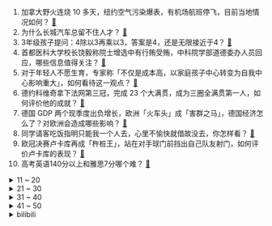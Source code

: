 1. 加拿大野火连烧 10 多天，纽约空气污染爆表，有机场航班停飞，目前当地情况如何？ [:link:](https://www.zhihu.com/question/605435138)
2. 为什么长城汽车总留不住人才？ [:link:](https://www.zhihu.com/question/605645113)
3. 3年级孩子提问：4除以3再乘以3，答案是4，还是无限接近于4？ [:link:](https://www.zhihu.com/question/597086933)
4. 首都医科大学校长饶毅称院士增选中有行贿受贿，中科院学部道德委办人员回应，哪些信息值得关注？ [:link:](https://www.zhihu.com/question/606031181)
5. 对于年轻人不愿生育，专家称「不仅是成本高，以家庭孩子中心转变为自我中心影响重大」，如何看待这一观点？ [:link:](https://www.zhihu.com/question/606014215)
6. 德约科维奇拿下法网第三冠，完成 23 个大满贯，成为三圈全满贯第一人，如何评价他的成就？ [:link:](https://www.zhihu.com/question/606084539)
7. 德国 GDP 两个现季度出负增长，欧洲「火车头」成「害群之马」，德国经济怎么了？对欧洲会造成哪些影响？ [:link:](https://www.zhihu.com/question/605491276)
8. 同学请客吃饭指明只能我一个人去，心里不愉快就借故没去，你怎样看？ [:link:](https://www.zhihu.com/question/486695185)
9. 欧冠决赛卢卡库再成「杵桩王」，站在对手球门前挡出自己队友射门，如何评价卢卡库的表现？ [:link:](https://www.zhihu.com/question/605976375)
10. 高考英语140分以上和雅思7分哪个难？ [:link:](https://www.zhihu.com/question/282951610)
<details>
<summary>11 ~ 20</summary>

11. 为什么欧冠决赛场地总是伊斯坦布尔？ [:link:](https://www.zhihu.com/question/348760223)
12. 如果有一天存款利率调整为 0 ，会发生什么？到时候我们的钱该放在哪儿？ [:link:](https://www.zhihu.com/question/605978793)
13. 总是无法原谅别人的过错怎么办？ [:link:](https://www.zhihu.com/question/606000881)
14. 研究表明中国女性终身不育率升至 5.16%，东北地区最高，有哪些信息值得关注? [:link:](https://www.zhihu.com/question/605982316)
15. ​​40 岁男子当全职儿子每月领 5500 元，父母称「不忍看他压力太大」，如何看待全职儿女模式？ [:link:](https://www.zhihu.com/question/605656495)
16. 日本突然声称核污水危害健康，此前一直宣称无害甚至可以饮用，如何看待此事？ [:link:](https://www.zhihu.com/question/605985234)
17. 你成长的私人暗器是什么？ [:link:](https://www.zhihu.com/question/537552336)
18. 孙悟空可以秒杀山村老尸那样的厉鬼吗？ [:link:](https://www.zhihu.com/question/494528130)
19. 苏享茂哥哥称翟欣欣涉嫌敲诈勒索已被逮捕，这意味着什么？此前翟欣欣退还 660 万，此事或将如何进展？ [:link:](https://www.zhihu.com/question/605647767)
20. 深圳的氛围真的都是大家都在搞钱吗？ [:link:](https://www.zhihu.com/question/512330743)
</details>
<details>
<summary>21 ~ 30</summary>

21. 宇宙的诞生是否已经突破了人类想象力和科学的边界，转而成为一个哲学问题了？ [:link:](https://www.zhihu.com/question/605857365)
22. 印第安人与中国人有什么联系吗? [:link:](https://www.zhihu.com/question/360085332)
23. 大脑能耗很高，为什么没有多动脑子的减肥方法？ [:link:](https://www.zhihu.com/question/596469703)
24. 高考700分和存款700万，你选择哪个？ [:link:](https://www.zhihu.com/question/605422526)
25. 「中国股票博物馆馆长」任良成先后操纵 16 只股票被罚近 3 亿，终身禁入证券市场，哪些信息值得关注？ [:link:](https://www.zhihu.com/question/605994743)
26. 年轻人赶高铁跨省存钱，扣除交通费后存 10 万可多出 1250 元利息，如何看待这种理财方式？ [:link:](https://www.zhihu.com/question/606011560)
27. 为什么现在大学生就业越来越难？ [:link:](https://www.zhihu.com/question/595301201)
28. 孩子严重烫伤 9 天才送医院，爸爸称「没必要」拒绝手术，现孩子被家长安排自行出院，如何看待家长行为？ [:link:](https://www.zhihu.com/question/604863474)
29. 能分享一下你所在行业的内幕吗？ [:link:](https://www.zhihu.com/question/339539047)
30. 厄尔尼诺或在 2023 年底前出现，气象学家称 2023 年恐成有记录以来最热年份，哪些信息值得关注？ [:link:](https://www.zhihu.com/question/596925575)
</details>
<details>
<summary>31 ~ 40</summary>

31. 2023 LPL 夏季赛 TES 2:1 击败 WBG，如何评价这场比赛？ [:link:](https://www.zhihu.com/question/606036846)
32. 神经网络如何入门？ [:link:](https://www.zhihu.com/question/313723292)
33. 自然健身肌肉最大可以练成什么样子？ [:link:](https://www.zhihu.com/question/599380271)
34. 我国 5 月 CPI 同比上升 0.2%，PPI 同比下降 4.6%，如何解读？哪些信息值得关注？ [:link:](https://www.zhihu.com/question/605623897)
35. 北约史上「最大规模」空中军演即将举行，约 1 万士兵、250 架飞机，25 国参加，哪些信息值得关注？ [:link:](https://www.zhihu.com/question/605985210)
36. 请问造成骑兵衰落最早的起因是什么？ [:link:](https://www.zhihu.com/question/604676828)
37. 大部分癌症为什么一发现就已经是中晚期了？ [:link:](https://www.zhihu.com/question/605136048)
38. 史湘云为什么能做到“脸不红心不跳”地接受宝钗出钱办的螃蟹宴？ [:link:](https://www.zhihu.com/question/589223280)
39. 2023 年 618 值得购买的爆款电视有哪些？ [:link:](https://www.zhihu.com/question/605494062)
40. 如何评价幼稚园杀手 diss 盛宇的新歌《Bully》？ [:link:](https://www.zhihu.com/question/605947724)
</details>
<details>
<summary>41 ~ 50</summary>

41. 23 岁阿尔瓦雷斯收获 14 冠包括世界杯和欧冠，29 岁凯恩至今无冠，是否说明球员选择球队的重要性？ [:link:](https://www.zhihu.com/question/605997762)
42. 如何评价 AI 教父 Hinton 演讲提到「如何控制比人类还聪明的超级智能，是一场前所未有的挑战」？ [:link:](https://www.zhihu.com/question/606001161)
43. 图灵奖得主杨立昆表示「类 GPT 主流路线存在局限，仍不如人和动物」，如何解读这一观点？ [:link:](https://www.zhihu.com/question/605868455)
44. OpenAI CEO 称十年内将出现超级人工智能，再呼吁 AI 监管国际合作,有哪些信息值得关注？ [:link:](https://www.zhihu.com/question/605982835)
45. 广州市监测发现 2 例猴痘病例，猴痘是怎样传播的，应该采取哪些防疫措施？ [:link:](https://www.zhihu.com/question/605983642)
46. 为什么对林黛玉的评价往往高于薛宝钗？ [:link:](https://www.zhihu.com/question/599611365)
47. 每到大促，为什么年龄越大，越感觉没什么可买的？ [:link:](https://www.zhihu.com/question/605463752)
48. 《王国之泪》这一作相比《旷野之息》制作水平如何？ [:link:](https://www.zhihu.com/question/598861888)
49. 自驾游一天开多少公里比较合适？ [:link:](https://www.zhihu.com/question/603555997)
50. 《甄嬛传》中皇后明知皇帝会生气，为什么还要提醒皇上食不过三呢? [:link:](https://www.zhihu.com/question/604215083)
</details><details>
<summary>bilibili</summary>

</details>